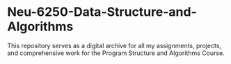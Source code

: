 # Neu-6250-Data-Structure-and-Algorithms
This repository serves as a digital archive for all my assignments, projects, and comprehensive work for the Program Structure and Algorithms Course.

